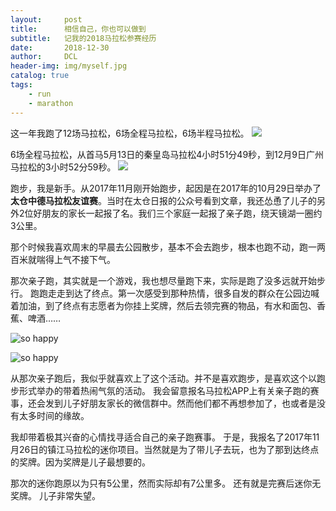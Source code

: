 ```yaml
---
layout:     post
title:      相信自己，你也可以做到
subtitle:   记我的2018马拉松参赛经历
date:       2018-12-30
author:     DCL
header-img: img/myself.jpg
catalog: true
tags:
    - run
    - marathon
---
```


这一年我跑了12场马拉松，6场全程马拉松，6场半程马拉松。
![](http://daichunlei.com/img/run1.jpg)

6场全程马拉松，从首马5月13日的秦皇岛马拉松4小时51分49秒，到12月9日广州马拉松的3小时52分59秒。
![](http://daichunlei.com/img/run2.jpg)

跑步，我是新手。从2017年11月刚开始跑步，起因是在2017年的10月29日举办了**太仓中德马拉松友谊赛**。当时在太仓日报的公众号看到文章，我还怂恿了儿子的另外2位好朋友的家长一起报了名。我们三个家庭一起报了亲子跑，绕天镜湖一圈约3公里。

那个时候我喜欢周末的早晨去公园散步，基本不会去跑步，根本也跑不动，跑一两百米就喘得上气不接下气。

那次亲子跑，其实就是一个游戏，我也想尽量跑下来，实际是跑了没多远就开始步行。
跑跑走走到达了终点。第一次感受到那种热情，很多自发的群众在公园边喊着加油，到了终点有志愿者为你挂上奖牌，然后去领完赛的物品，有水和面包、香蕉、啤酒……

![so happy](http://daichunlei.com/img/qinzirun1.jpg)

![so happy](http://daichunlei.com/img/qinzirun2.jpg)

从那次亲子跑后，我似乎就喜欢上了这个活动。并不是喜欢跑步，是喜欢这个以跑步形式举办的带着热闹气氛的活动。
我会留意报名马拉松APP上有关亲子跑的赛事，还会发到儿子好朋友家长的微信群中。然而他们都不再想参加了，也或者是没有太多时间的缘故。

我却带着极其兴奋的心情找寻适合自己的亲子跑赛事。
于是，我报名了2017年11月26日的镇江马拉松的迷你项目。当然就是为了带儿子去玩，也为了那到达终点的奖牌。因为奖牌是儿子最想要的。

那次的迷你跑原以为只有5公里，然而实际却有7公里多。
还有就是完赛后迷你无奖牌。
儿子非常失望。







